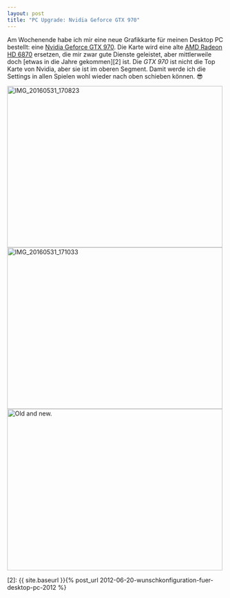 ```yaml
---
layout: post
title: "PC Upgrade: Nvidia Geforce GTX 970"
---
```


Am Wochenende habe ich mir eine neue Grafikkarte für meinen Desktop PC bestellt: eine [Nvidia Geforce GTX 970][0]. Die Karte wird eine alte [AMD Radeon HD 6870][1] ersetzen, die mir zwar gute Dienste geleistet, aber mittlerweile doch [etwas in die Jahre gekommen][2] ist. Die *GTX 970* ist nicht die Top Karte von Nvidia, aber sie ist im oberen Segment. Damit werde ich die Settings in allen Spielen wohl wieder nach oben schieben können. 😎

<a data-flickr-embed="true"  href="https://www.flickr.com/photos/cringe/27342269876/in/dateposted/" title="IMG_20160531_170823"><img src="https://c5.staticflickr.com/8/7482/27342269876_2f8037590a.jpg" width="500" height="375" alt="IMG_20160531_170823"></a><script async src="//embedr.flickr.com/assets/client-code.js" charset="utf-8"></script>
<a data-flickr-embed="true"  href="https://www.flickr.com/photos/cringe/26769464053/in/dateposted/" title="IMG_20160531_171033"><img src="https://c6.staticflickr.com/8/7408/26769464053_57db393156.jpg" width="500" height="375" alt="IMG_20160531_171033"></a><script async src="//embedr.flickr.com/assets/client-code.js" charset="utf-8"></script>
<a data-flickr-embed="true"  href="https://www.flickr.com/photos/cringe/27376204405/in/dateposted/" title="Old and new."><img src="https://c6.staticflickr.com/8/7718/27376204405_54e22e7d3d.jpg" width="500" height="375" alt="Old and new."></a><script async src="//embedr.flickr.com/assets/client-code.js" charset="utf-8"></script>

[0]: https://www.nvidia.de/object/geforce-gtx-970-de.html
[1]: http://www.computerbase.de/2010-10/amd-radeon-hd-6870-und-hd-6850-test/
[2]: {{ site.baseurl }}{% post_url 2012-06-20-wunschkonfiguration-fuer-desktop-pc-2012 %}
